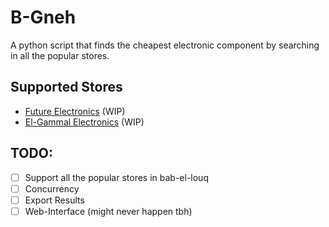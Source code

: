 # B-Gneh
A python script that finds the cheapest electronic component by searching in all the popular stores.

## Supported Stores
- [Future Electronics](https://store.fut-electronics.com/) (WIP)
- [El-Gammal Electronics](http://elgammalelectronics.com/) (WIP)

## TODO:
- [ ] Support all the popular stores in bab-el-louq
- [ ] Concurrency
- [ ] Export Results
- [ ] Web-Interface (might never happen tbh)
